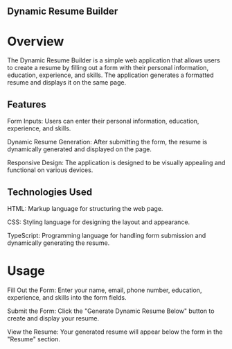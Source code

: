 ## Dynamic Resume Builder

# Overview

The Dynamic Resume Builder is a simple web application that allows users to create a resume by filling out a form with their personal information, education, experience, and skills. The application generates a formatted resume and displays it on the same page.

## Features

Form Inputs: Users can enter their personal information, education, experience, and skills.

Dynamic Resume Generation: After submitting the form, the resume is dynamically generated and displayed on the page.

Responsive Design: The application is designed to be visually appealing and functional on various devices.


## Technologies Used

HTML: Markup language for structuring the web page.

CSS: Styling language for designing the layout and appearance.

TypeScript: Programming language for handling form submission and dynamically generating the resume.


# Usage

Fill Out the Form: Enter your name, email, phone number, education, experience, and skills into the form fields.

Submit the Form: Click the "Generate Dynamic Resume Below" button to create and display your resume.

View the Resume: Your generated resume will appear below the form in the "Resume" section.